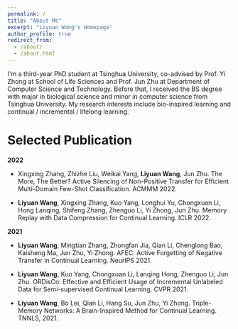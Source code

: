 ```yaml
---
permalink: /
title: "About Me"
excerpt: "Liyuan Wang's Homepage"
author_profile: true
redirect_from: 
  - /about/
  - /about.html
---
```

I'm a third-year PhD student at Tsinghua University, co-advised by Prof. Yi Zhong at School of Life Sciences and Prof. Jun Zhu at Department of Computer Science and Technology. Before that, I received the BS degree with major in biological science and minor in computer science from Tsinghua University.
My research interests include bio-inspired learning and continual / incremental / lifelong learning.

Selected Publication
======
**2022**
 
* Xingxing Zhang, Zhizhe Liu, Weikai Yang, **Liyuan Wang**, Jun Zhu. The More, The Better? Active Silencing of Non-Positive Transfer for Efficient Multi-Domain Few-Shot Classification. ACMMM 2022.
  
  
* **Liyuan Wang**, Xingxing Zhang, Kuo Yang, Longhui Yu, Chongxuan Li, Hong Lanqing, Shifeng Zhang, Zhenguo Li, Yi Zhong, Jun Zhu. Memory Replay with Data Compression for Continual Learning. ICLR 2022.
  
**2021**
* **Liyuan Wang**, Mingtian Zhang, Zhongfan Jia, Qian Li, Chenglong Bao, Kaisheng Ma, Jun Zhu, Yi Zhong. AFEC: Active Forgetting of Negative Transfer in Continual Learning. NeurIPS 2021.
  
* **Liyuan Wang**, Kuo Yang, Chongxuan Li, Lanqing Hong, Zhenguo Li, Jun Zhu. ORDisCo: Effective and Efficient Usage of Incremental Unlabeled Data for Semi-supervised Continual Learning. CVPR 2021.

* **Liyuan Wang**, Bo Lei, Qian Li, Hang Su, Jun Zhu, Yi Zhong. Triple-Memory Networks: A Brain-Inspired Method for Continual Learning. TNNLS, 2021.
    
    
   
